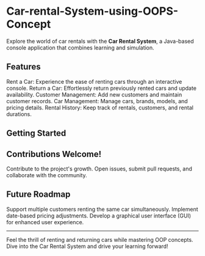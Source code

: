 # Car-rental-System-using-OOPS-Concept
Explore the world of car rentals with the **Car Rental System**, a Java-based console application that combines learning and simulation. 

## Features

 Rent a Car: Experience the ease of renting cars through an interactive console.
 Return a Car: Effortlessly return previously rented cars and update availability.
 Customer Management: Add new customers and maintain customer records.
 Car Management: Manage cars, brands, models, and pricing details.
 Rental History: Keep track of rentals, customers, and rental durations.

## Getting Started

## Contributions Welcome! 

Contribute to the project's growth. Open issues, submit pull requests, and collaborate with the community.

## Future Roadmap 

 Support multiple customers renting the same car simultaneously.
 Implement date-based pricing adjustments.
 Develop a graphical user interface (GUI) for enhanced user experience.

---

Feel the thrill of renting and returning cars while mastering OOP concepts. Dive into the Car Rental System and drive your learning forward! 
